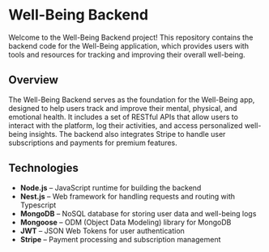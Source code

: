 # Well-Being Backend

Welcome to the Well-Being Backend project! This repository contains the backend code for the Well-Being application, which provides users with tools and resources for tracking and improving their overall well-being.


## Overview
The Well-Being Backend serves as the foundation for the Well-Being app, designed to help users track and improve their mental, physical, and emotional health. It includes a set of RESTful APIs that allow users to interact with the platform, log their activities, and access personalized well-being insights. The backend also integrates Stripe to handle user subscriptions and payments for premium features.

## Technologies
- **Node.js** – JavaScript runtime for building the backend
- **Nest.js** – Web framework for handling requests and routing with Typescript
- **MongoDB** – NoSQL database for storing user data and well-being logs
- **Mongoose** – ODM (Object Data Modeling) library for MongoDB
- **JWT** – JSON Web Tokens for user authentication
- **Stripe** – Payment processing and subscription management
